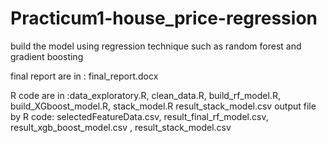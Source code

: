# Practicum1-house_price-regression
build the model using regression technique such as random forest and gradient boosting

final report are in : final_report.docx

R code are in  :data_exploratory.R, clean_data.R, build_rf_model.R, build_XGboost_model.R, stack_model.R result_stack_model.csv
output file by R code:  selectedFeatureData.csv, result_final_rf_model.csv,  result_xgb_boost_model.csv , result_stack_model.csv

